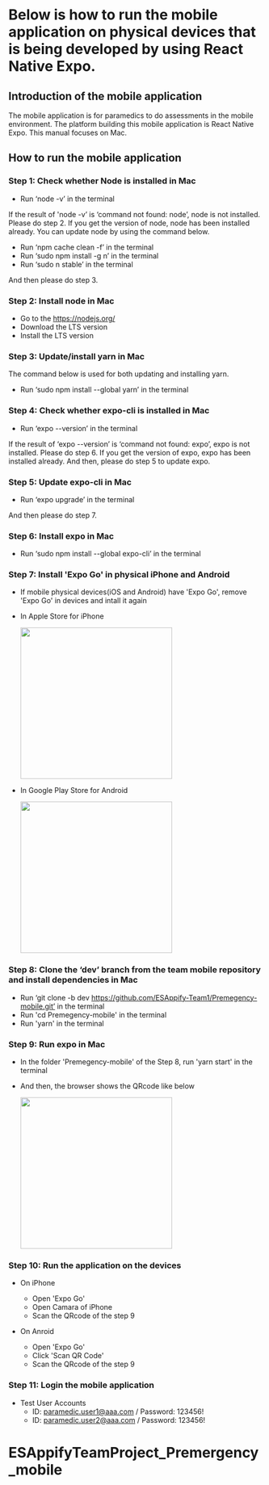 # Below is how to run the mobile application on physical devices that is being developed by using React Native Expo.

## Introduction of the mobile application

The mobile application is for paramedics to do assessments in the mobile environment. The platform building this mobile application is React Native Expo. This manual focuses on Mac.

## How to run the mobile application

### Step 1: Check whether Node is installed in Mac

- Run ‘node -v’ in the terminal

If the result of 'node -v’ is ‘command not found: node’, node is not installed. Please do step 2. If you get the version of node, node has been installed already. You can update node by using the command below.

- Run ‘npm cache clean -f’ in the terminal
- Run ‘sudo npm install -g n’ in the terminal
- Run ‘sudo n stable’ in the terminal

And then please do step 3.

### Step 2: Install node in Mac

- Go to the https://nodejs.org/
- Download the LTS version
- Install the LTS version

### Step 3: Update/install yarn in Mac

The command below is used for both updating and installing yarn.

- Run ‘sudo npm install --global yarn’ in the terminal

### Step 4: Check whether expo-cli is installed in Mac

- Run ‘expo --version’ in the terminal

If the result of ‘expo --version’ is ‘command not found: expo’, expo is not installed. Please do step 6. If you get the version of expo, expo has been installed already. And then, please do step 5 to update expo.

### Step 5: Update expo-cli in Mac

- Run ‘expo upgrade’ in the terminal

And then please do step 7.

### Step 6: Install expo in Mac

- Run ‘sudo npm install --global expo-cli’ in the terminal

### Step 7: Install 'Expo Go' in physical iPhone and Android

- If mobile physical devices(iOS and Android) have 'Expo Go', remove 'Expo Go' in devices and intall it again

- In Apple Store for iPhone

  <img src="https://user-images.githubusercontent.com/54903541/114061401-66931980-9864-11eb-93b1-4fbc5dd458f0.jpeg" width="300">

- In Google Play Store for Android

  <img src="https://user-images.githubusercontent.com/54903541/114062491-94c52900-9865-11eb-9385-8831586ce9b4.png" width="300">

### Step 8: Clone the ‘dev’ branch from the team mobile repository and install dependencies in Mac

- Run ‘git clone -b dev https://github.com/ESAppify-Team1/Premegency-mobile.git’ in the terminal
- Run 'cd Premegency-mobile' in the terminal
- Run 'yarn' in the terminal

### Step 9: Run expo in Mac

- In the folder 'Premegency-mobile' of the Step 8, run 'yarn start' in the terminal
- And then, the browser shows the QRcode like below

  <img src="https://user-images.githubusercontent.com/54903541/114064712-e79fe000-9867-11eb-9ffa-816b73a5012f.png" width="300">

### Step 10: Run the application on the devices

- On iPhone

  - Open 'Expo Go'
  - Open Camara of iPhone
  - Scan the QRcode of the step 9

- On Anroid
  - Open 'Expo Go'
  - Click 'Scan QR Code'
  - Scan the QRcode of the step 9

### Step 11: Login the mobile application

- Test User Accounts
  - ID: paramedic.user1@aaa.com / Password: 123456!
  - ID: paramedic.user2@aaa.com / Password: 123456!
# ESAppifyTeamProject_Premergency_mobile
